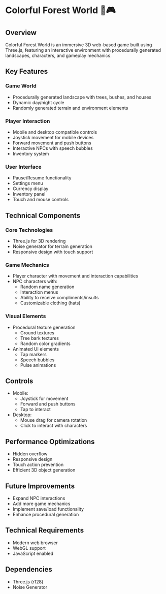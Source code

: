 # Colorful Forest World 🌳🎮

## Overview
Colorful Forest World is an immersive 3D web-based game built using Three.js, featuring an interactive environment with procedurally generated landscapes, characters, and gameplay mechanics.

## Key Features

### Game World
- Procedurally generated landscape with trees, bushes, and houses
- Dynamic day/night cycle
- Randomly generated terrain and environment elements

### Player Interaction
- Mobile and desktop compatible controls
- Joystick movement for mobile devices
- Forward movement and push buttons
- Interactive NPCs with speech bubbles
- Inventory system

### User Interface
- Pause/Resume functionality
- Settings menu
- Currency display
- Inventory panel
- Touch and mouse controls

## Technical Components

### Core Technologies
- Three.js for 3D rendering
- Noise generator for terrain generation
- Responsive design with touch support

### Game Mechanics
- Player character with movement and interaction capabilities
- NPC characters with:
  - Random name generation
  - Interaction menus
  - Ability to receive compliments/insults
  - Customizable clothing (hats)

### Visual Elements
- Procedural texture generation
  - Ground textures
  - Tree bark textures
  - Random color gradients
- Animated UI elements
  - Tap markers
  - Speech bubbles
  - Pulse animations

## Controls
- Mobile:
  - Joystick for movement
  - Forward and push buttons
  - Tap to interact
- Desktop:
  - Mouse drag for camera rotation
  - Click to interact with characters

## Performance Optimizations
- Hidden overflow
- Responsive design
- Touch action prevention
- Efficient 3D object generation

## Future Improvements
- Expand NPC interactions
- Add more game mechanics
- Implement save/load functionality
- Enhance procedural generation

## Technical Requirements
- Modern web browser
- WebGL support
- JavaScript enabled

## Dependencies
- Three.js (r128)
- Noise Generator
